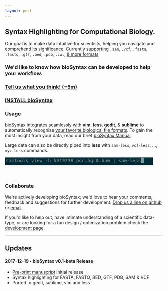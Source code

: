 ```yaml
---
layout: post
---
```


## Syntax Highlighting for Computational Biology.

Our goal is to make data intuitive for scientists, helping you navigate and comprehend its significance. Currently supporting `.sam`, `.vcf`, `.fasta`, `.fastq`, `.gtf`, `.bed`, `.pdb`, `.cwl`, [& more formats](https://biosyntax.org/man#supported-file-formats).

<div style="text-align:center">
<script src="https://asciinema.org/a/153567.js" id="asciicast-153567" async></script>
</div>

<!--[<img src="http://biosyntax.org/images/sam-less-2.gif">](images/screens/sam-less.png)
-->

### We'd like to know how bioSyntax can be developed to help your workflow.
### [Tell us what you think! (~5m)](https://goo.gl/forms/YO89fEPw71JpH3Ac2)


### [INSTALL bioSyntax](install)

### Usage

bioSyntax integrates seamlessly with **vim**, **less**, **gedit**, & **sublime** to automatically recognize [your favorite biological file formats](man#supported-file-formats). To gain the most insight from your data, read our brief [bioSyntax Manual](man).

Large data can also be directly piped into **less** with `sam-less`, `vcf-less`, ..., `xyz-less` commands.

![Example less command](images/sam-less_command.gif)

&nbsp;

### Collaborate

We're actively developing bioSyntax; we'd love to hear your comments, feedback and suggestions for further development. [Drop us a line on github](https://github.com/bioSyntax/bioSyntax/issues) or [email](mailto:info@bioSyntax.org).

If you'd like to help out, have intimate understanding of a scientific data-type, or are looking for a fun design / optimization problem check the [development page](dev).

------------------------------------------------------------------------------

## Updates

#### 2017-12-19 - bioSyntax v0.1-beta Release

- [Pre-print manuscript](https://www.biorxiv.org/content/early/2017/12/20/235820) initial release
- Syntax highlighting for FASTA, FASTQ, BED, GTF, PDB, SAM & VCF
- Ported to gedit, sublime, vim and less